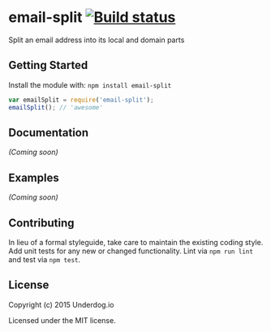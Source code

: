 # email-split [![Build status](https://travis-ci.org/underdogio/email-split.png?branch=master)](https://travis-ci.org/underdogio/email-split)

Split an email address into its local and domain parts

## Getting Started
Install the module with: `npm install email-split`

```js
var emailSplit = require('email-split');
emailSplit(); // 'awesome'
```

## Documentation
_(Coming soon)_

## Examples
_(Coming soon)_

## Contributing
In lieu of a formal styleguide, take care to maintain the existing coding style. Add unit tests for any new or changed functionality. Lint via `npm run lint` and test via `npm test`.

## License
Copyright (c) 2015 Underdog.io

Licensed under the MIT license.
